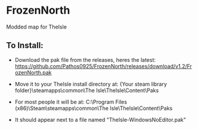 # FrozenNorth
Modded map for TheIsle

## To Install:

- Download the pak file from the releases, heres the latest: https://github.com/Pathos0925/FrozenNorth/releases/download/v1.2/FrozenNorth.pak

- Move it to your TheIsle install directory at: {Your steam library folder}\steamapps\common\The Isle\TheIsle\Content\Paks
- For most people it will be at: C:\Program Files (x86)\Steam\steamapps\common\The Isle\TheIsle\Content\Paks
- It should appear next to a file named "TheIsle-WindowsNoEditor.pak"
